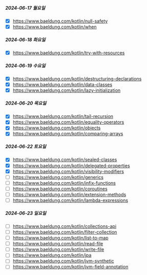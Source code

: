 ##### 2024-06-17 월요일
- [x] https://www.baeldung.com/kotlin/null-safety
- [x] https://www.baeldung.com/kotlin/when
##### 2024-06-18 화요일
- [x] https://www.baeldung.com/kotlin/try-with-resources
##### 2024-06-19 수요일
- [x] https://www.baeldung.com/kotlin/destructuring-declarations
- [x] https://www.baeldung.com/kotlin/data-classes 
- [x] https://www.baeldung.com/kotlin/lazy-initialization
##### 2024-06-20 목요일
- [x] https://www.baeldung.com/kotlin/tail-recursion
- [x] https://www.baeldung.com/kotlin/equality-operators
- [x] https://www.baeldung.com/kotlin/objects
- [x] https://www.baeldung.com/kotlin/comparing-arrays
##### 2024-06-22 토요일
- [x] https://www.baeldung.com/kotlin/sealed-classes
- [x] https://www.baeldung.com/kotlin/delegated-properties
- [x] https://www.baeldung.com/kotlin/visibility-modifiers
- [ ] https://www.baeldung.com/kotlin/generics
- [ ] https://www.baeldung.com/kotlin/infix-functions
- [ ] https://www.baeldung.com/kotlin/coroutines
- [ ] https://www.baeldung.com/kotlin/extension-methods
- [ ] https://www.baeldung.com/kotlin/lambda-expressions
##### 2024-06-23 일요일
- [ ] https://www.baeldung.com/kotlin/collections-api
- [ ] https://www.baeldung.com/kotlin/filter-collection
- [ ] https://www.baeldung.com/kotlin/list-to-map
- [ ] https://www.baeldung.com/kotlin/read-file
- [ ] https://www.baeldung.com/kotlin/write-file
- [ ] https://www.baeldung.com/kotlin/jpa
- [ ] https://www.baeldung.com/kotlin/jvm-synthetic
- [ ] https://www.baeldung.com/kotlin/jvm-field-annotation
